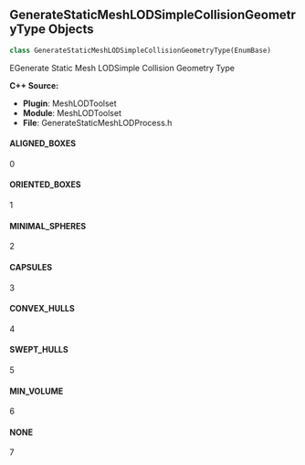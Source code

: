 ## GenerateStaticMeshLODSimpleCollisionGeometryType Objects

```python
class GenerateStaticMeshLODSimpleCollisionGeometryType(EnumBase)
```

EGenerate Static Mesh LODSimple Collision Geometry Type

**C++ Source:**

- **Plugin**: MeshLODToolset
- **Module**: MeshLODToolset
- **File**: GenerateStaticMeshLODProcess.h

<a id="unreal.GenerateStaticMeshLODSimpleCollisionGeometryType.ALIGNED_BOXES"></a>

#### ALIGNED_BOXES

0

<a id="unreal.GenerateStaticMeshLODSimpleCollisionGeometryType.ORIENTED_BOXES"></a>

#### ORIENTED_BOXES

1

<a id="unreal.GenerateStaticMeshLODSimpleCollisionGeometryType.MINIMAL_SPHERES"></a>

#### MINIMAL_SPHERES

2

<a id="unreal.GenerateStaticMeshLODSimpleCollisionGeometryType.CAPSULES"></a>

#### CAPSULES

3

<a id="unreal.GenerateStaticMeshLODSimpleCollisionGeometryType.CONVEX_HULLS"></a>

#### CONVEX_HULLS

4

<a id="unreal.GenerateStaticMeshLODSimpleCollisionGeometryType.SWEPT_HULLS"></a>

#### SWEPT_HULLS

5

<a id="unreal.GenerateStaticMeshLODSimpleCollisionGeometryType.MIN_VOLUME"></a>

#### MIN_VOLUME

6

<a id="unreal.GenerateStaticMeshLODSimpleCollisionGeometryType.NONE"></a>

#### NONE

7

<a id="unreal.GenerateStaticMeshLODProjectedHullAxisMode"></a>